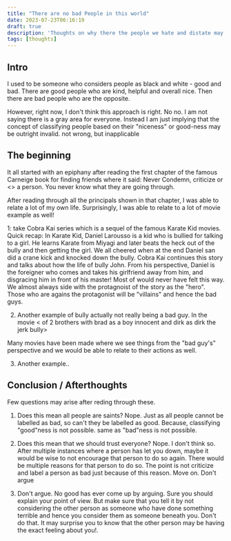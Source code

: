 ```yaml
---
title: "There are no bad People in this world"
date: 2023-07-23T06:16:19
draft: true
description: 'Thoughts on why there the people we hate and distate may not really be "bad"'
tags: [thoughts]
---
```


## Intro

I used to be someone who considers people as black and white - good and bad.
There are good people who are kind, helpful and overall nice. Then there are bad people who are the opposite.

However, right now, I don't think this approach is right.
No no. I am not saying there is a gray area for everyone. Instead I am just implying that the concept of classifying people based on their "niceness" or good-ness may be outright invalid. not wrong, but inapplicable

## The beginning

It all started with an epiphany after reading the first chapter of the famous Carneige book for finding friends where it said: Never Condemn, criticize or <> a person. You never know what they are going through.

After reading through all the principals shown in that chapter, I was able to relate a lot of my own life.
Surprisingly, I was able to relate to a lot of movie example as well!

1: take Cobra Kai series which is a sequel of the famous Karate Kid movies.
Quick recap: In Karate Kid, Daniel Larousso is a kid who is bullied for talking to a girl. He learns Karate from Miyagi and later beats the heck out of the bully and then getting the girl. We all cheered when at the end Daniel san did a crane kick and knocked down the bully. Cobra Kai continues this story and talks about how the life of bully John. From his perspective, Daniel is the foreigner who comes and takes his girlfriend away from him, and disgracing him in front of his master!
Most of would never have felt this way. We almost always side with the protagnoist of the story as the "hero". Those who are agains the protagonist will be "villains" and hence the bad guys.

2. Another example of bully actually not really being a bad guy. In the movie < of 2 brothers with brad as a boy innocent and dirk as dirk the jerk bully>

Many movies have been made where we see things from the "bad guy's" perspective and we would be able to relate to their actions as well.

3. Another example..

## Conclusion / Afterthoughts

Few questions may arise after reding through these.

1. Does this mean all people are saints?
   Nope. Just as all people cannot be labelled as bad, so can't they be labelled as good. Because, classifying "good"ness is not possible. same as "bad"ness is not possible.

2. Does this mean that we should trust everyone?
   Nope. I don't think so. After multiple instances where a person has let you down, maybe it would be wise to not encourage that person to do so again. There would be multiple reasons for that person to do so. The point is not criticize and label a person as bad just because of this reason. Move on. Don't argue

3. Don't argue.
   No good has ever come up by arguing. Sure you should explain your point of view. But make sure that you tell it by not considering the other person as someone who have done something terrible and hence you consider them as someone beneath you. Don't do that. It may surprise you to know that the other person may be having the exact feeling about you!.
